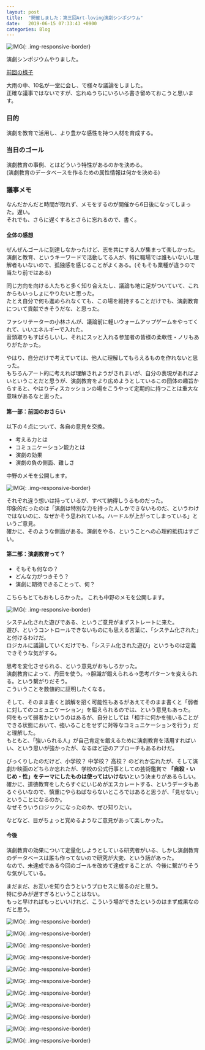 ```yaml
---
layout: post
title:  "開催しました：第三回Art-loving演劇シンポジウム"
date:   2019-06-15 07:33:43 +0900
categories: Blog
---
```



![IMG]({{site.baseurl}}/img/20190615_01.jpg){: .img-responsive-border} 

演劇シンポジウムやりました。

[前回の様子]({{site.baseurl}}/blog/2019/02/23/symposiumpost/)

大雨の中、10名が一堂に会し、で様々な議論をしました。  
正確な議事ではないですが、忘れぬうちにいろいろ書き留めておこうと思います。

### 目的

演劇を教育で活用し、より豊かな感性を持つ人材を育成する。

### 当日のゴール

演劇教育の事例、とはどういう特性があるのかを決める。  
(演劇教育のデータベースを作るための属性情報は何かを決める)

### 議事メモ

なんだかんだと時間が取れず、メモをするのが開催から6日後になってしまった。遅い。  
それでも、さらに遅くするとさらに忘れるので、書く。

#### 全体の感想

ぜんぜんゴールに到達しなかったけど、志を共にする人が集まって楽しかった。  
演劇と教育、というキーワードで活動してる人が、特に職場では誰もいないし理解者もいないので、孤独感を感じることがよくある。(そもそも業種が違うので当たり前ではある)

同じ方向を向ける人たちと多く知り合えたし、議論も地に足がついていて、これからもいっしょにやりたいと思った。  
たとえ自分で何も進められなくても、この場を維持することだけでも、演劇教育について貢献できそうだな、と思った。

ファシリテーターの小林さんが、議論前に軽いウォームアップゲームをやってくれて、いいエネルギーで入れた。  
音頭取りもすばらしいし、それにスッと入れる参加者の皆様の柔軟性・ノリもありがたかった。

やはり、自分だけで考えていては、他人に理解してもらえるものを作れないと思った。  
もちろんアート的に考えれば理解されようがされまいが、自分の表現があればよいということだと思うが、演劇教育をより広めようとしているこの団体の趣旨からすると、やはりディスカッションの場をこうやって定期的に持つことは重大な意味があるなと思った。

#### 第一部：前回のおさらい

以下の４点について、各自の意見を交換。

* 考える力とは
* コミュニケーション能力とは
* 演劇の効果
* 演劇の負の側面、難しさ

中野のメモを公開します。

![IMG]({{site.baseurl}}/img/20190615_13.jpg){: .img-responsive-border} 

それぞれ違う想いは持っているが、すべて納得しうるものだった。  
印象的だったのは「演劇は特別な力を持った人しかできないものだ、というわけではないのに、なぜかそう思われている。ハードルが上がってしまっている」というご意見。  
確かに、そのような側面がある。演劇をやる、ということへの心理的抵抗はすごい。

#### 第二部：演劇教育って？

* そもそも何なの？
* どんな力がつきそう？
* 演劇に期待できることって、何？

こちらもとてもおもしろかった。
これも中野のメモを公開します。

![IMG]({{site.baseurl}}/img/20190615_14.jpg){: .img-responsive-border} 

システム化された遊びである、というご意見がまずストレートに来た。  
遊び、というコントロールできないものにも思える言葉に、「システム化された」と付けるわけだ。  
ロジカルに議論していくだけでも、「システム化された遊び」というものは定義できそうな気がする。

思考を変化させられる、という意見がおもしろかった。  
演劇教育によって、丹田を使う。→胆識が鍛えられる→思考パターンを変えられる。という繋がりだそう。  
こういうことを数値的に証明したくなる。

そして、そのまま書くと誤解を招く可能性もあるがあえてそのまま書くと「弱者に対してのコミュニケーション」を鍛えられるのでは、という意見もあった。  
何をもって弱者かというのはあるが、自分としては「相手に何かを強いることができる状態において、強いることをせずに対等なコミュニケーションを行う」だと理解した。  
もともと、「強いられる人」が自己肯定を鍛えるために演劇教育を活用すればいい、という思いが強かったが、なるほど逆のアプローチもあるわけだ。

びっくりしたのだけど、小学校？ 中学校？ 高校？ のどれか忘れたが、そして演劇か映画のどちらか忘れたが、学校の公式行事としての芸術鑑賞で **「自殺・いじめ・性」をテーマにしたものは使ってはいけない**という決まりがあるらしい。  
確かに、道徳教育をしたらすぐにいじめがエスカレートする、というデータもあるぐらいなので、慎重にやらねばならないところではあると思うが、「見せない」ということになるのか。  
なぜそういうロジックになったのか、ぜひ知りたい。

などなど、目がちょっと覚めるようなご意見があって楽しかった。



#### 今後

演劇教育の効果について定量化しようとしている研究者がいる、しかし演劇教育のデータベースは誰も作ってないので研究が大変、という話があった。  
なので、未達成である今回のゴールを改めて達成することが、今後に繋がりそうな気がしている。

まだまだ、お互いを知り合うというプロセスに居るのだと思う。  
特に歩みが遅すぎるということはない。  
もっと早ければもっといいけれど、こういう場ができたというのはまず成果なのだと思う。



![IMG]({{site.baseurl}}/img/20190615_02.jpg){: .img-responsive-border} 

![IMG]({{site.baseurl}}/img/20190615_03.jpg){: .img-responsive-border} 

![IMG]({{site.baseurl}}/img/20190615_04.jpg){: .img-responsive-border} 

![IMG]({{site.baseurl}}/img/20190615_05.jpg){: .img-responsive-border} 

![IMG]({{site.baseurl}}/img/20190615_06.jpg){: .img-responsive-border} 

![IMG]({{site.baseurl}}/img/20190615_07.jpg){: .img-responsive-border} 

![IMG]({{site.baseurl}}/img/20190615_08.jpg){: .img-responsive-border} 

![IMG]({{site.baseurl}}/img/20190615_09.jpg){: .img-responsive-border} 

![IMG]({{site.baseurl}}/img/20190615_10.jpg){: .img-responsive-border} 

![IMG]({{site.baseurl}}/img/20190615_11.jpg){: .img-responsive-border} 

![IMG]({{site.baseurl}}/img/20190615_12.jpg){: .img-responsive-border} 

